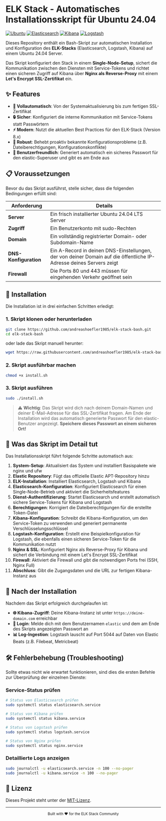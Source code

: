 # ELK Stack - Automatisches Installationsskript für Ubuntu 24.04

[![Ubuntu](https://img.shields.io/badge/Ubuntu-24.04_LTS-orange?logo=ubuntu)](https://ubuntu.com/)
[![Elasticsearch](https://img.shields.io/badge/Elasticsearch-8.x-005571?logo=elasticsearch)](https://www.elastic.co/elasticsearch/)
[![Kibana](https://img.shields.io/badge/Kibana-8.x-005571?logo=kibana)](https://www.elastic.co/kibana/)
[![Logstash](https://img.shields.io/badge/Logstash-8.x-005571?logo=logstash)](https://www.elastic.co/logstash/)

Dieses Repository enthält ein Bash-Skript zur automatischen Installation und Konfiguration des **ELK-Stacks** (Elasticsearch, Logstash, Kibana) auf einem Ubuntu 24.04 Server.

Das Skript konfiguriert den Stack in einem **Single-Node-Setup**, sichert die Kommunikation zwischen den Diensten mit Service-Tokens und richtet einen sicheren Zugriff auf Kibana über **Nginx als Reverse-Proxy** mit einem **Let's Encrypt SSL-Zertifikat** ein.

## ✨ Features

- **🚀 Vollautomatisch**: Von der Systemaktualisierung bis zum fertigen SSL-Zertifikat
- **🔒 Sicher**: Konfiguriert die interne Kommunikation mit Service-Tokens statt Passwörtern
- **⚡ Modern**: Nutzt die aktuellen Best Practices für den ELK-Stack (Version 8.x)
- **💪 Robust**: Behebt proaktiv bekannte Konfigurationsprobleme (z.B. Dateiberechtigungen, Konfigurationskonflikte)
- **👤 Benutzerfreundlich**: Generiert automatisch ein sicheres Passwort für den elastic-Superuser und gibt es am Ende aus

## 📋 Voraussetzungen

Bevor du das Skript ausführst, stelle sicher, dass die folgenden Bedingungen erfüllt sind:

| Anforderung | Details |
|-------------|---------|
| **Server** | Ein frisch installierter Ubuntu 24.04 LTS Server |
| **Zugriff** | Ein Benutzerkonto mit sudo-Rechten |
| **Domain** | Ein vollständig registrierter Domain- oder Subdomain-Name |
| **DNS-Konfiguration** | Ein A-Record in deinen DNS-Einstellungen, der von deiner Domain auf die öffentliche IP-Adresse deines Servers zeigt |
| **Firewall** | Die Ports 80 und 443 müssen für eingehenden Verkehr geöffnet sein |

## 🚀 Installation

Die Installation ist in drei einfachen Schritten erledigt:

### 1. Skript klonen oder herunterladen

```bash
git clone https://github.com/andreashoefler1985/elk-stack-bash.git
cd elk-stack-bash
```

oder lade das Skript manuell herunter:

```bash
wget https://raw.githubusercontent.com/andreashoefler1985/elk-stack-bash/main/install.sh
```

### 2. Skript ausführbar machen

```bash
chmod +x install.sh
```

### 3. Skript ausführen

```bash
sudo ./install.sh
```

> ⚠️ **Wichtig**: Das Skript wird dich nach deinem Domain-Namen und deiner E-Mail-Adresse für das SSL-Zertifikat fragen. Am Ende der Installation wird das automatisch generierte Passwort für den elastic-Benutzer angezeigt. **Speichere dieses Passwort an einem sicheren Ort!**

## 🔧 Was das Skript im Detail tut

Das Installationsskript führt folgende Schritte automatisch aus:

1. **System-Setup**: Aktualisiert das System und installiert Basispakete wie nginx und ufw
2. **Elastic Repository**: Fügt das offizielle Elastic APT-Repository hinzu
3. **ELK-Installation**: Installiert Elasticsearch, Logstash und Kibana
4. **Elasticsearch-Konfiguration**: Konfiguriert Elasticsearch für einen Single-Node-Betrieb und aktiviert die Sicherheitsfeatures
5. **Dienst-Authentifizierung**: Startet Elasticsearch und erstellt automatisch sichere Service-Tokens für Kibana und Logstash
6. **Berechtigungen**: Korrigiert die Dateiberechtigungen für die erstellte Token-Datei
7. **Kibana-Konfiguration**: Schreibt die Kibana-Konfiguration, um den Service-Token zu verwenden und generiert permanente Verschlüsselungsschlüssel
8. **Logstash-Konfiguration**: Erstellt eine Beispielkonfiguration für Logstash, die ebenfalls einen sicheren Service-Token für die Kommunikation nutzt
9. **Nginx & SSL**: Konfiguriert Nginx als Reverse-Proxy für Kibana und sichert die Verbindung mit einem Let's Encrypt SSL-Zertifikat
10. **Firewall**: Aktiviert die Firewall und gibt die notwendigen Ports frei (SSH, Nginx Full)
11. **Abschluss**: Gibt die Zugangsdaten und die URL zur fertigen Kibana-Instanz aus

## 🎉 Nach der Installation

Nachdem das Skript erfolgreich durchgelaufen ist:

- **🌐 Kibana-Zugriff**: Deine Kibana-Instanz ist unter `https://deine-domain.com` erreichbar
- **👤 Login**: Melde dich mit dem Benutzernamen `elastic` und dem am Ende des Skripts angezeigten Passwort an
- **📊 Log-Ingestion**: Logstash lauscht auf Port 5044 auf Daten von Elastic Beats (z.B. Filebeat, Metricbeat)

## 🛠️ Fehlerbehebung (Troubleshooting)

Sollte etwas nicht wie erwartet funktionieren, sind dies die ersten Befehle zur Überprüfung der einzelnen Dienste:

### Service-Status prüfen

```bash
# Status von Elasticsearch prüfen
sudo systemctl status elasticsearch.service

# Status von Kibana prüfen
sudo systemctl status kibana.service

# Status von Logstash prüfen
sudo systemctl status logstash.service

# Status von Nginx prüfen
sudo systemctl status nginx.service
```

### Detaillierte Logs anzeigen

```bash
sudo journalctl -u elasticsearch.service -n 100 --no-pager
sudo journalctl -u kibana.service -n 100 --no-pager
```

## 📄 Lizenz

Dieses Projekt steht unter der [MIT-Lizenz](LICENSE).

---

<div align="center">
  <sub>Built with ❤️ for the ELK Stack Community</sub>
</div>
